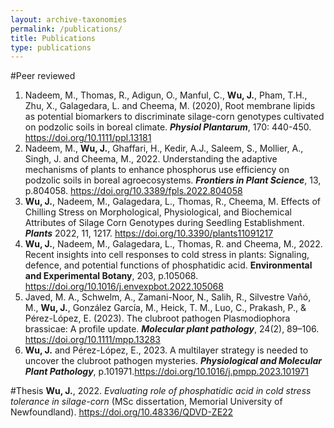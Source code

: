 ```yaml
---
layout: archive-taxonomies
permalink: /publications/
title: Publications
type: publications
---
```


#Peer reviewed
1. Nadeem, M., Thomas, R., Adigun, O., Manful, C., **Wu, J.**, Pham, T.H., Zhu, X., Galagedara, L. and Cheema, M. (2020), Root membrane lipids as potential biomarkers to discriminate silage-corn genotypes cultivated on podzolic soils in boreal climate. ***Physiol Plantarum***, 170: 440-450. https://doi.org/10.1111/ppl.13181  
2. Nadeem, M., **Wu, J.**, Ghaffari, H., Kedir, A.J., Saleem, S., Mollier, A., Singh, J. and Cheema, M., 2022. Understanding the adaptive mechanisms of plants to enhance phosphorus use efficiency on podzolic soils in boreal agroecosystems. ***Frontiers in Plant Science***, 13, p.804058. https://doi.org/10.3389/fpls.2022.804058  
3. **Wu, J.**, Nadeem, M., Galagedara, L., Thomas, R., Cheema, M. Effects of Chilling Stress on Morphological, Physiological, and Biochemical Attributes of Silage Corn Genotypes during Seedling Establishment. ***Plants*** 2022, 11, 1217. https://doi.org/10.3390/plants11091217  
4. **Wu, J.**, Nadeem, M., Galagedara, L., Thomas, R. and Cheema, M., 2022. Recent insights into cell responses to cold stress in plants: Signaling, defence, and potential functions of phosphatidic acid. **Environmental and Experimental Botany**, 203, p.105068. https://doi.org/10.1016/j.envexpbot.2022.105068  
5. Javed, M. A., Schwelm, A., Zamani-Noor, N., Salih, R., Silvestre Vañó, M., **Wu, J.**, González García, M., Heick, T. M., Luo, C., Prakash, P., & Pérez-López, E. (2023). The clubroot pathogen Plasmodiophora brassicae: A profile update. ***Molecular plant pathology***, 24(2), 89–106. https://doi.org/10.1111/mpp.13283  
6. **Wu, J.** and Pérez-López, E., 2023. A multilayer strategy is needed to uncover the clubroot pathogen mysteries. ***Physiological and Molecular Plant Pathology***, p.101971.https://doi.org/10.1016/j.pmpp.2023.101971

#Thesis
**Wu, J.**, 2022. *Evaluating role of phosphatidic acid in cold stress tolerance in silage-corn* (MSc dissertation, Memorial University of Newfoundland). https://doi.org/10.48336/QDVD-ZE22  
